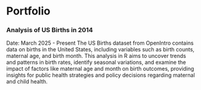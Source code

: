 # Portfolio

### Analysis of US Births in 2014
Date: March 2025 - Present 
The US Births dataset from OpenIntro contains data on births in the United States, including variables such as birth counts, maternal age, and birth month. This analysis in R aims to uncover trends and patterns in birth rates, identify seasonal variations, and examine the impact of factors like maternal age and month on birth outcomes, providing insights for public health strategies and policy decisions regarding maternal and child health.

